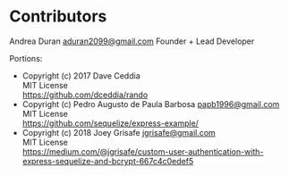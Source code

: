 # Contributors

Andrea Duran <aduran2099@gmail.com>
Founder + Lead Developer

Portions:
 * Copyright (c) 2017 Dave Ceddia  
   MIT License  
   https://github.com/dceddia/rando
 * Copyright (c) Pedro Augusto de Paula Barbosa <papb1996@gmail.com>  
   MIT License  
   https://github.com/sequelize/express-example/
 * Copyright (c) 2018 Joey Grisafe <jgrisafe@gmail.com>  
   MIT License  
   https://medium.com/@jgrisafe/custom-user-authentication-with-express-sequelize-and-bcrypt-667c4c0edef5
 
